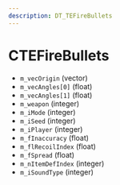 ```yaml
---
description: DT_TEFireBullets
---
```


# CTEFireBullets


* `m_vecOrigin` (vector)
* `m_vecAngles[0]` (float)
* `m_vecAngles[1]` (float)
* `m_weapon` (integer)
* `m_iMode` (integer)
* `m_iSeed` (integer)
* `m_iPlayer` (integer)
* `m_fInaccuracy` (float)
* `m_flRecoilIndex` (float)
* `m_fSpread` (float)
* `m_nItemDefIndex` (integer)
* `m_iSoundType` (integer)